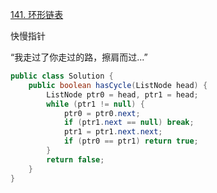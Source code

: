 [141. 环形链表](https://leetcode.cn/problems/linked-list-cycle/)

快慢指针

“我走过了你走过的路，擦肩而过...”

```java
public class Solution {
    public boolean hasCycle(ListNode head) {
        ListNode ptr0 = head, ptr1 = head;
        while (ptr1 != null) {
            ptr0 = ptr0.next;
            if (ptr1.next == null) break;
            ptr1 = ptr1.next.next;
            if (ptr0 == ptr1) return true;
        }
        return false;
    }
}
```